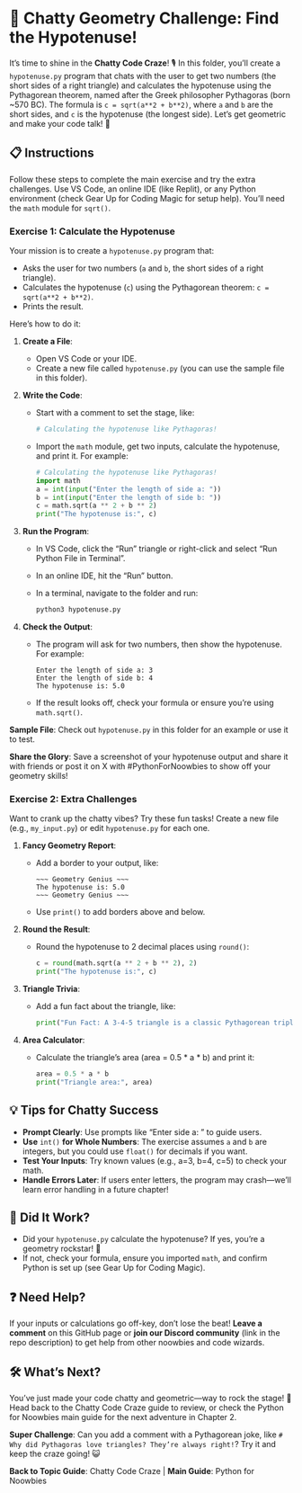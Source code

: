 # 📐 Chatty Geometry Challenge: Find the Hypotenuse!

It’s time to shine in the **Chatty Code Craze**! 🎙️ In this folder, you’ll create a `hypotenuse.py` program that chats with the user to get two numbers (the short sides of a right triangle) and calculates the hypotenuse using the Pythagorean theorem, named after the Greek philosopher Pythagoras (born ~570 BC). The formula is `c = sqrt(a**2 + b**2)`, where `a` and `b` are the short sides, and `c` is the hypotenuse (the longest side). Let’s get geometric and make your code talk! 🌟

## 📋 Instructions

Follow these steps to complete the main exercise and try the extra challenges. Use VS Code, an online IDE (like Replit), or any Python environment (check Gear Up for Coding Magic for setup help). You’ll need the `math` module for `sqrt()`.

### Exercise 1: Calculate the Hypotenuse

Your mission is to create a `hypotenuse.py` program that:

- Asks the user for two numbers (`a` and `b`, the short sides of a right triangle).
- Calculates the hypotenuse (`c`) using the Pythagorean theorem: `c = sqrt(a**2 + b**2)`.
- Prints the result.

Here’s how to do it:

1. **Create a File**:
    
    - Open VS Code or your IDE.
    - Create a new file called `hypotenuse.py` (you can use the sample file in this folder).
2. **Write the Code**:
    
    - Start with a comment to set the stage, like:
        
        ```python
        # Calculating the hypotenuse like Pythagoras!
        ```
        
    - Import the `math` module, get two inputs, calculate the hypotenuse, and print it. For example:
        
        ```python
        # Calculating the hypotenuse like Pythagoras!
        import math
        a = int(input("Enter the length of side a: "))
        b = int(input("Enter the length of side b: "))
        c = math.sqrt(a ** 2 + b ** 2)
        print("The hypotenuse is:", c)
        ```
        
3. **Run the Program**:
    
    - In VS Code, click the “Run” triangle or right-click and select “Run Python File in Terminal”.
        
    - In an online IDE, hit the “Run” button.
        
    - In a terminal, navigate to the folder and run:
        
        ```bash
        python3 hypotenuse.py
        ```
        
4. **Check the Output**:
    
    - The program will ask for two numbers, then show the hypotenuse. For example:
        
        ```
        Enter the length of side a: 3
        Enter the length of side b: 4
        The hypotenuse is: 5.0
        ```
        
    - If the result looks off, check your formula or ensure you’re using `math.sqrt()`.
        

**Sample File**: Check out `hypotenuse.py` in this folder for an example or use it to test.

**Share the Glory**: Save a screenshot of your hypotenuse output and share it with friends or post it on X with #PythonForNoowbies to show off your geometry skills!

### Exercise 2: Extra Challenges

Want to crank up the chatty vibes? Try these fun tasks! Create a new file (e.g., `my_input.py`) or edit `hypotenuse.py` for each one.

1. **Fancy Geometry Report**:
    
    - Add a border to your output, like:
        
        ```
        ~~~ Geometry Genius ~~~
        The hypotenuse is: 5.0
        ~~~ Geometry Genius ~~~
        ```
        
    - Use `print()` to add borders above and below.
        
2. **Round the Result**:
    
    - Round the hypotenuse to 2 decimal places using `round()`:
        
        ```python
        c = round(math.sqrt(a ** 2 + b ** 2), 2)
        print("The hypotenuse is:", c)
        ```
        
3. **Triangle Trivia**:
    
    - Add a fun fact about the triangle, like:
        
        ```python
        print("Fun Fact: A 3-4-5 triangle is a classic Pythagorean triple!")
        ```
        
4. **Area Calculator**:
    
    - Calculate the triangle’s area (area = 0.5 * a * b) and print it:
        
        ```python
        area = 0.5 * a * b
        print("Triangle area:", area)
        ```
        

## 💡 Tips for Chatty Success

- **Prompt Clearly**: Use prompts like “Enter side a: ” to guide users.
- **Use** `int()` **for Whole Numbers**: The exercise assumes `a` and `b` are integers, but you could use `float()` for decimals if you want.
- **Test Your Inputs**: Try known values (e.g., a=3, b=4, c=5) to check your math.
- **Handle Errors Later**: If users enter letters, the program may crash—we’ll learn error handling in a future chapter!

## 🎯 Did It Work?

- Did your `hypotenuse.py` calculate the hypotenuse? If yes, you’re a geometry rockstar! 🌟
- If not, check your formula, ensure you imported `math`, and confirm Python is set up (see Gear Up for Coding Magic).

## ❓ Need Help?

If your inputs or calculations go off-key, don’t lose the beat! **Leave a comment** on this GitHub page or **join our Discord community** (link in the repo description) to get help from other noowbies and code wizards.

## 🛠️ What’s Next?

You’ve just made your code chatty and geometric—way to rock the stage! 🎸 Head back to the Chatty Code Craze guide to review, or check the Python for Noowbies main guide for the next adventure in Chapter 2.

**Super Challenge**: Can you add a comment with a Pythagorean joke, like `# Why did Pythagoras love triangles? They’re always right!`? Try it and keep the craze going! 😺

**Back to Topic Guide**: Chatty Code Craze | **Main Guide**: Python for Noowbies
